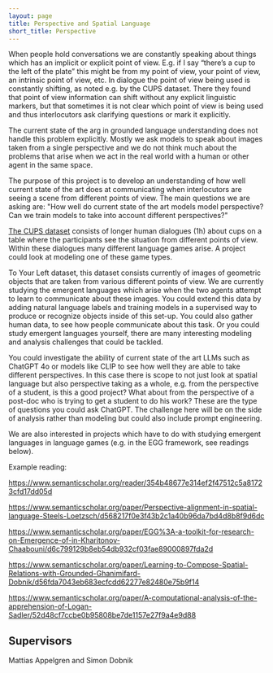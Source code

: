 ```yaml
---
layout: page
title: Perspective and Spatial Language
short_title: Perspective
---
```


When people hold conversations we are constantly speaking about things which has an implicit or explicit point of view. E.g. if I say “there’s a cup to the left of the plate” this might be from my point of view, your point of view, an intrinsic point of view, etc. In dialogue the point of view being used is constantly shifting, as noted e.g. by the CUPS dataset. There they found that point of view information can shift without any explicit linguistic markers, but that sometimes it is not clear which point of view is being used and thus interlocutors ask clarifying questions or mark it explicitly.

The current state of the arg in grounded language understanding does not handle this problem explicitly.  Mostly we ask models to speak about images taken from a single perspective and we do not think much about the problems that arise when we act in the real world with a human or other agent in the same space.

The purpose of this project is to develop an understanding of how well current state of the art does at communicating when interlocutors are seeing a scene from different points of view. The main questions we are asking are: "How well do current state of the art models model perspective? Can we train models to take into account different perspectives?"

[The CUPS dataset](https://www.semanticscholar.org/paper/Local-Alignment-of-Frame-of-Reference-Assignment-in-Dobnik-Kelleher/496e5eb5f302e20d2bcd84b5aad988912bc9d9fb) consists of longer human dialogues (1h) about cups on a table where the participants see the situation from different points of view. Within these dialogues many different language games arise. A project could look at modeling one of these game types.

To Your Left dataset, this dataset consists currently of images of geometric objects that are taken from various different points of view. We are currently studying the emergent languages which arise when the two agents attempt to learn to communicate about these images. You could extend this data by adding natural language labels and training models in a supervised way to produce or recognize objects inside of this set-up. You could also gather human data, to see how people communicate about this task. Or you could study emergent languages yourself, there are many interesting modeling and analysis challenges that could be tackled. 

You could investigate the ability of current state of the art LLMs such as ChatGPT 4o or models like CLIP to see how well they are able to take different perspectives. In this case there is scope to not just look at spatial language but also perspective taking as a whole, e.g. from the perspective of a student, is this a good project? What about from the perspective of a post-doc who is trying to get a student to do his work? These are the type of questions you could ask ChatGPT. The challenge here will be on the side of analysis rather than modeling but could also include prompt engineering. 

We are also interested in projects which have to do with studying emergent languages in language games (e.g. in the EGG framework, see readings below). 

Example reading: 

https://www.semanticscholar.org/reader/354b48677e314ef2f47512c5a81723cfd17dd05d 

https://www.semanticscholar.org/paper/Perspective-alignment-in-spatial-language-Steels-Loetzsch/d568217f0e3f43b2c1a40b96da7bd4d8b8f9d6dc 

https://www.semanticscholar.org/paper/EGG%3A-a-toolkit-for-research-on-Emergence-of-in-Kharitonov-Chaabouni/d6c799129b8eb54db932cf03fae89000897fda2d 

https://www.semanticscholar.org/paper/Learning-to-Compose-Spatial-Relations-with-Grounded-Ghanimifard-Dobnik/d56fda7043eb683ecfcdd62277e82480e75b9f14 

https://www.semanticscholar.org/paper/A-computational-analysis-of-the-apprehension-of-Logan-Sadler/52d48cf7ccbe0b95808be7de1157e27f9a4e9d88 

## Supervisors

Mattias Appelgren and Simon Dobnik
